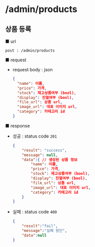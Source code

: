 # /admin/products

## 상품 등록

■ url

 `post : /admin/products`

■ request

- request body : json

  ```json
  {
    "name": 이름,
    "price": 가격,
    "stock": 재고상품여부 (bool),
    "display": 진열여부 (bool),
    "file_url": 상품 url,
    "image_url": 대표 이미지 url,
    "category": 카테고리 id
  }
  ```

■ response

- 성공  : status code `201`

  ```json
  {
      "result": "success", 
      "message": null, 
      "data":{ // 생성된 상품 정보
          "name": 이름,
          "price": 가격,
          "stock": 재고상품여부 (bool),
          "display": 진열여부 (bool),
          "file_url": 상품 url,
          "image_url": 대표 이미지 url,
          "category": 카테고리 id
      }
  }
  ```

- 실패 : status code `400`

  ```json
  {
      "result":"fail",
      "message":"실패 원인",
      "data":null
  }
  ```

